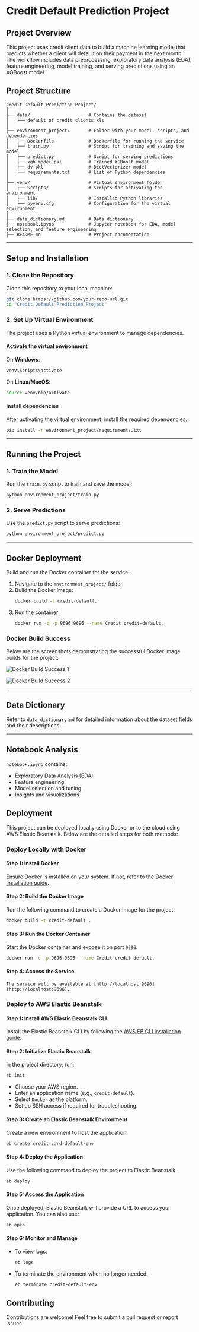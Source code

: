 
# Credit Default Prediction Project

## Project Overview

This project uses credit client data to build a machine learning model that predicts whether a client will default on their payment in the next month. The workflow includes data preprocessing, exploratory data analysis (EDA), feature engineering, model training, and serving predictions using an XGBoost model.

## Project Structure

```plaintext
Credit Default Prediction Project/
│
├── data/                      # Contains the dataset
│   └── default of credit clients.xls
│
├── environment_project/       # Folder with your model, scripts, and dependencies
│   ├── Dockerfile             # Dockerfile for running the service
│   ├── train.py               # Script for training and saving the model
│   ├── predict.py             # Script for serving predictions
│   ├── xgb_model.pkl          # Trained XGBoost model
│   ├── dv.pkl                 # DictVectorizer model
│   └── requirements.txt       # List of Python dependencies
│
├── venv/                      # Virtual environment folder
│   ├── Scripts/               # Scripts for activating the environment
│   ├── lib/                   # Installed Python libraries
│   └── pyvenv.cfg             # Configuration for the virtual environment
│
├── data_dictionary.md         # Data dictionary
├── notebook.ipynb             # Jupyter notebook for EDA, model selection, and feature engineering
├── README.md                  # Project documentation
```

---

## Setup and Installation

### 1. Clone the Repository
Clone this repository to your local machine:
```bash
git clone https://github.com/your-repo-url.git
cd "Credit Default Prediction Project"
```

### 2. Set Up Virtual Environment
The project uses a Python virtual environment to manage dependencies.

#### Activate the virtual environment
On **Windows**:
```bash
venv\Scripts\activate
```
On **Linux/MacOS**:
```bash
source venv/bin/activate
```

#### Install dependencies
After activating the virtual environment, install the required dependencies:
```bash
pip install -r environment_project/requirements.txt
```

---

## Running the Project

### 1. Train the Model
Run the `train.py` script to train and save the model:
```bash
python environment_project/train.py
```

### 2. Serve Predictions
Use the `predict.py` script to serve predictions:
```bash
python environment_project/predict.py
```

---

## Docker Deployment

Build and run the Docker container for the service:
1. Navigate to the `environment_project/` folder.
2. Build the Docker image:
   ```bash
   docker build -t credit-default.
   ```
3. Run the container:
   ```bash
   docker run -d -p 9696:9696 --name Credit credit-default.
   ```
### Docker Build Success

Below are the screenshots demonstrating the successful Docker image builds for the project:

![Docker Build Success 1](https://github.com/KipyegonH/Credit_Default_Project/blob/main/images/successful%20builddocker%20images.1.jpg)

![Docker Build Success 2](https://github.com/KipyegonH/Credit_Default_Project/blob/main/images/successful%20build%20docker%20image2.jpg)

---

## Data Dictionary

Refer to `data_dictionary.md` for detailed information about the dataset fields and their descriptions.

---

## Notebook Analysis

`notebook.ipynb` contains:
- Exploratory Data Analysis (EDA)
- Feature engineering
- Model selection and tuning
- Insights and visualizations

## Deployment
This project can be deployed locally using Docker or to the cloud using AWS Elastic Beanstalk. Below are the detailed steps for both methods:

### Deploy Locally with Docker

#### Step 1: Install Docker
Ensure Docker is installed on your system. If not, refer to the [Docker installation guide](https://docs.docker.com/get-docker/).

#### Step 2: Build the Docker Image
Run the following command to create a Docker image for the project:
```bash
docker build -t credit-default .
```

#### Step 3: Run the Docker Container
Start the Docker container and expose it on port `9696`:
```bash
docker run -d -p 9696:9696 --name Credit credit-default.
```
#### Step 4: Access the Service
```
The service will be available at [http://localhost:9696](http://localhost:9696).
```

### Deploy to AWS Elastic Beanstalk

#### Step 1: Install AWS Elastic Beanstalk CLI
Install the Elastic Beanstalk CLI by following the [AWS EB CLI installation guide](https://docs.aws.amazon.com/elasticbeanstalk/latest/dg/eb-cli3-install.html).

#### Step 2: Initialize Elastic Beanstalk
In the project directory, run:
```bash
eb init
```
- Choose your AWS region.
- Enter an application name (e.g., `credit-default`).
- Select `Docker` as the platform.
- Set up SSH access if required for troubleshooting.

#### Step 3: Create an Elastic Beanstalk Environment
Create a new environment to host the application:
```bash
eb create credit-card-default-env
```

#### Step 4: Deploy the Application
Use the following command to deploy the project to Elastic Beanstalk:
```bash
eb deploy
```

#### Step 5: Access the Application
Once deployed, Elastic Beanstalk will provide a URL to access your application. You can also use:
```bash
eb open
```

#### Step 6: Monitor and Manage
- To view logs:
  ```bash
  eb logs
  ```
- To terminate the environment when no longer needed:
  ```bash
  eb terminate credit-default-env
  ```

## Contributing
Contributions are welcome! Feel free to submit a pull request or report issues.

